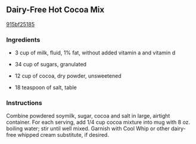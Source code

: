 ## Dairy-Free Hot Cocoa Mix

[915bf25185](http://www.food.com/recipe/dairy-free-hot-cocoa-mix-67553)

### Ingredients

 - 3 cup of milk, fluid, 1% fat, without added vitamin a and vitamin d

 - 34 cup of sugars, granulated

 - 12 cup of cocoa, dry powder, unsweetened

 - 18 teaspoon of salt, table

### Instructions

Combine powdered soymilk, sugar, cocoa and salt in large, airtight container. For each serving, add 1/4 cup cocoa mixture into mug with 8 oz. boiling water; stir until well mixed. Garnish with Cool Whip or other dairy-free whipped cream substitute, if desired.